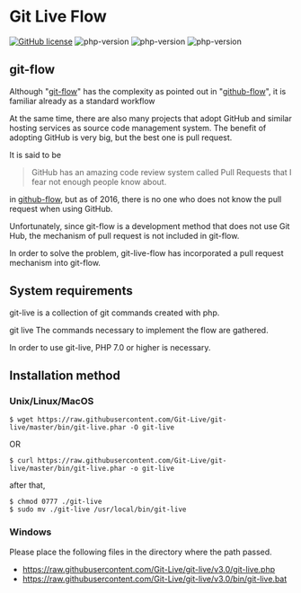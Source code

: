 # Git Live Flow
<!--
[![travis-ci](https://travis-ci.org/Git-Live/git-live.svg?branch=master)](https://travis-ci.org/)
-->
[![GitHub license](https://img.shields.io/badge/license-MIT-blue.svg)](https://raw.githubusercontent.com/Git-Live/git-live/master/LICENSE)
![php-version](https://img.shields.io/badge/php-7.2-blue.svg)
![php-version](https://img.shields.io/badge/php-7.3-blue.svg)
![php-version](https://img.shields.io/badge/php-7.4-blue.svg)
## git-flow
Although "[git-flow](http://nvie.com/posts/a-successful-git-branching-model/)" has the complexity as pointed out in "[github-flow](http://scottchacon.com/2011/08/31/github-flow.html)", it is familiar already as a standard workflow

At the same time, there are also many projects that adopt GitHub and similar hosting services as source code management system.
The benefit of adopting GitHub is very big, but the best one is pull request.

It is said to be 


> GitHub has an amazing code review system called Pull Requests that I fear not enough people know about.

in  [github-flow](http://scottchacon.com/2011/08/31/github-flow.html), but as of 2016, there is no one who does not know the pull request when using GitHub.

Unfortunately, since git-flow is a development method that does not use Git Hub, the mechanism of pull request is not included in git-flow.

In order to solve the problem, git-live-flow has incorporated a pull request mechanism into git-flow.

## System requirements
git-live is a collection of git commands created with php.

git live The commands necessary to implement the flow are gathered.

In order to use git-live, PHP 7.0 or higher is necessary.

## Installation method

### Unix/Linux/MacOS

~~~~~~~~~~~~~~~~~~~~~~~~~~~~~~
$ wget https://raw.githubusercontent.com/Git-Live/git-live/master/bin/git-live.phar -O git-live
~~~~~~~~~~~~~~~~~~~~~~~~~~~~~~

OR

~~~~~~~~~~~~~~~~~~~~~~~~~~~~~~
$ curl https://raw.githubusercontent.com/Git-Live/git-live/master/bin/git-live.phar -o git-live
~~~~~~~~~~~~~~~~~~~~~~~~~~~~~~

after that,

~~~~~~~~~~~~~~~~~~~~~~~~~~~~~~
$ chmod 0777 ./git-live
$ sudo mv ./git-live /usr/local/bin/git-live

~~~~~~~~~~~~~~~~~~~~~~~~~~~~~~

### Windows
Please place the following files in the directory where the path passed.

 * https://raw.githubusercontent.com/Git-Live/git-live/v3.0/git-live.php
 * https://raw.githubusercontent.com/Git-Live/git-live/v3.0/bin/git-live.bat
